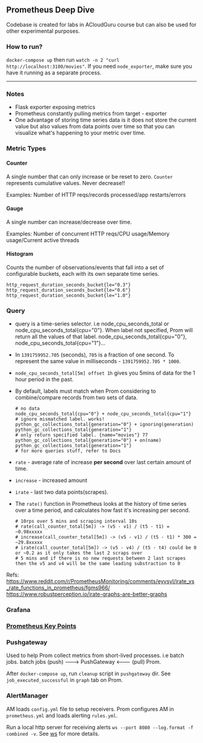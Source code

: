 ## Prometheus Deep Dive

Codebase is created for labs in ACloudGuru course but can also be used for other experimental purposes.

### How to run?

`docker-compose up` then run `watch -n 2 "curl http://localhost:3100/movies"`. If you need `node_exporter`, make sure you have it running as a separate process.

---

### Notes

- Flask exporter exposing metrics
- Prometheus constantly pulling metrics from target - exporter
- One advantage of storing time series data is it does not store the current value but also values from data points over time so that you can visualize what's happening to your metric over time.

### Metric Types

#### Counter

A single number that can only increase or be reset to zero. `Counter` represents cumulative values. Never decrease!!

Examples: Number of HTTP reqs/records processed/app restarts/errors

#### Gauge

A single number can increase/decrease over time.

Examples: Number of concurrent HTTP reqs/CPU usage/Memory usage/Current active threads

#### Histogram

Counts the number of observations/events that fall into a set of configurable buckets, each with its own separate time series.

```
http_request_duration_seconds_bucket{le="0.3"}
http_request_duration_seconds_bucket{le="0.6"}
http_request_duration_seconds_bucket{le="1.0"}
```

### Query

- query is a time-series selector. i.e node_cpu_seconds_total or node_cpu_seconds_total{cpu="0"}. When label not specified, Prom will return all the values of that label. node_cpu_seconds_total{cpu="0"}, node_cpu_seconds_total{cpu="1"}...
- In `1391759952.705` (seconds), `705` is a fraction of one second. To represent the same value in milliseconds - `1391759952.705 * 1000`.
- `node_cpu_seconds_total[5m] offset 1h` gives you 5mins of data for the 1 hour period in the past.
- By default, labels must match when Prom considering to combine/compare records from two sets of data.

  ```
  # no data
  node_cpu_seconds_total{cpu="0"} + node_cpu_seconds_total{cpu="1"}
  # ignore mismatched label. works!
  python_gc_collections_total{generation="0"} + ignoring(generation) python_gc_collections_total{generation="1"}
  # only return specified label. {name="movies"} 77
  python_gc_collections_total{generation="0"} + on(name) python_gc_collections_total{generation="1"}
  # for more queries stuff, refer to Docs
  ```
- `rate` - average rate of increase **per second** over last certain amount of time.
- `increase` - increased amount
- `irate` - last two data points(scrapes).
- The `rate()` function in Prometheus looks at the history of time series over a time period, and calculates how fast it's increasing per second.
  ```
  # 10rps over 5 mins and scraping interval 10s
  # rate(call_counter_total[5m]) -> (v5 - v1) / (t5 - t1) = ~0.98xxxxx
  # increase(call_counter_total[5m]) -> (v5 - v1) / (t5 - t1) * 300 = ~29.8xxxxx
  # irate(call_counter_total[5m]) -> (v5 - v4) / (t5 - t4) could be 0 or ~0.2 as it only takes the last 2 scraps over
  # 5 mins and if there is no new requests between 2 last scrapes then the v5 and v4 will be the same leading substraction to 0
  ```
Refs: https://www.reddit.com/r/PrometheusMonitoring/comments/eyvsyl/irate_vs_rate_functions_in_prometheus/fgms966/
      https://www.robustperception.io/irate-graphs-are-better-graphs


### Grafana

### [Prometheus Key Points](https://github.com/DavidHe1127/Mr.He_HandBook/tree/master/DevOps/prometheus)

### Pushgateway

Used to help Prom collect metrics from short-lived processes. i.e batch jobs. batch jobs (push) ---> PushGateway <--- (pull) Prom.

After `docker-compose up`, run `cleanup` script in `pushgateway` dir. See `job_executed_successful` in `graph` tab on Prom.

### AlertManager

AM loads `config.yml` file to setup receivers. Prom configures AM in `prometheus.yml` and loads alerting `rules.yml`.

Run a local http server for receiving alerts `ws --port 8080 --log.format -f combined -v`. See [ws](https://github.com/lwsjs/local-web-server) for more details.
